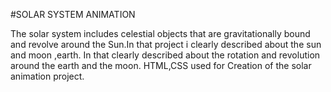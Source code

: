 #SOLAR SYSTEM ANIMATION

The solar system includes celestial objects that are gravitationally bound and revolve around the Sun.In that project i clearly described about the sun and moon ,earth.
In that clearly described about the rotation and revolution around the earth and the moon.
HTML,CSS used for Creation of the solar animation project.

